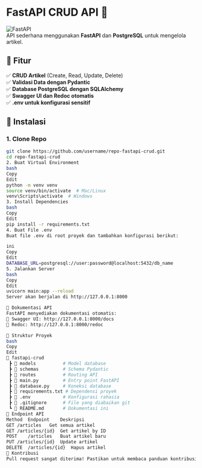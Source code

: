 # FastAPI CRUD API 🚀

![FastAPI](https://img.shields.io/badge/FastAPI-0.110.0-blue?style=flat-square&logo=fastapi)  
API sederhana menggunakan **FastAPI** dan **PostgreSQL** untuk mengelola artikel.  

## 📌 Fitur  
✅ **CRUD Artikel** (Create, Read, Update, Delete)  
✅ **Validasi Data dengan Pydantic**  
✅ **Database PostgreSQL dengan SQLAlchemy**  
✅ **Swagger UI dan Redoc otomatis**  
✅ **.env untuk konfigurasi sensitif**  

## 🚀 Instalasi  

### 1. Clone Repo  
```bash
git clone https://github.com/username/repo-fastapi-crud.git
cd repo-fastapi-crud
2. Buat Virtual Environment
bash
Copy
Edit
python -m venv venv
source venv/bin/activate  # Mac/Linux
venv\Scripts\activate  # Windows
3. Install Dependencies
bash
Copy
Edit
pip install -r requirements.txt
4. Buat File .env
Buat file .env di root proyek dan tambahkan konfigurasi berikut:

ini
Copy
Edit
DATABASE_URL=postgresql://user:password@localhost:5432/db_name
5. Jalankan Server
bash
Copy
Edit
uvicorn main:app --reload
Server akan berjalan di http://127.0.0.1:8000

📖 Dokumentasi API
FastAPI menyediakan dokumentasi otomatis:
🔹 Swagger UI: http://127.0.0.1:8000/docs
🔹 Redoc: http://127.0.0.1:8000/redoc

🔧 Struktur Proyek
bash
Copy
Edit
📂 fastapi-crud
 ┣ 📂 models          # Model database
 ┣ 📂 schemas         # Schema Pydantic
 ┣ 📂 routes          # Routing API
 ┣ 📜 main.py         # Entry point FastAPI
 ┣ 📜 database.py     # Koneksi database
 ┣ 📜 requirements.txt # Dependensi proyek
 ┣ 📜 .env            # Konfigurasi rahasia
 ┣ 📜 .gitignore      # File yang diabaikan git
 ┗ 📜 README.md       # Dokumentasi ini
📌 Endpoint API
Method	Endpoint	Deskripsi
GET	/articles	Get semua artikel
GET	/articles/{id}	Get artikel by ID
POST	/articles	Buat artikel baru
PUT	/articles/{id}	Update artikel
DELETE	/articles/{id}	Hapus artikel
🌟 Kontribusi
Pull request sangat diterima! Pastikan untuk membaca panduan kontribusi terlebih dahulu.
